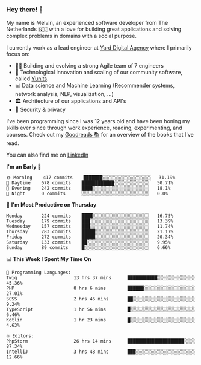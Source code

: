 ### Hey there! 👋

My name is Melvin, an experienced software developer from The Netherlands 🇳🇱 with a love for building great applications and solving complex problems in domains with a social purpose. 

I currently work as a lead engineer at [Yard Digital Agency](https://github.com/yardinternet) where I primarily focus on:

* 👏🏼 Building and evolving a strong Agile team of 7 engineers
* 🚀 Technological innovation and scaling of our community software, called [Yunits](https://www.yunits.com/).
* 📊 Data science and Machine Learning (Recommender systems, network analysis, NLP, visualization, ...)
* 🏛 Architecture of our applications and API's
* 🔐 Security & privacy

I've been programming since I was 12 years old and have been honing my skills ever since through work experience, reading, experimenting, and courses.
Check out my [Goodreads 📚](https://goodreads.com/melvinkoopmans) for an overview of the books that I've read. 

You can also find me on [LinkedIn](https://www.linkedin.com/in/melvinkoopmans)

<!--START_SECTION:waka-->
**I'm an Early 🐤** 

```text
🌞 Morning    417 commits    ███████░░░░░░░░░░░░░░░░░░   31.19% 
🌆 Daytime    678 commits    ████████████░░░░░░░░░░░░░   50.71% 
🌃 Evening    242 commits    ████░░░░░░░░░░░░░░░░░░░░░   18.1% 
🌙 Night      0 commits      ░░░░░░░░░░░░░░░░░░░░░░░░░   0.0%

```
📅 **I'm Most Productive on Thursday** 

```text
Monday       224 commits    ████░░░░░░░░░░░░░░░░░░░░░   16.75% 
Tuesday      179 commits    ███░░░░░░░░░░░░░░░░░░░░░░   13.39% 
Wednesday    157 commits    ███░░░░░░░░░░░░░░░░░░░░░░   11.74% 
Thursday     283 commits    █████░░░░░░░░░░░░░░░░░░░░   21.17% 
Friday       272 commits    █████░░░░░░░░░░░░░░░░░░░░   20.34% 
Saturday     133 commits    ██░░░░░░░░░░░░░░░░░░░░░░░   9.95% 
Sunday       89 commits     █░░░░░░░░░░░░░░░░░░░░░░░░   6.66%

```


📊 **This Week I Spent My Time On** 

```text
💬 Programming Languages: 
Twig                     13 hrs 37 mins      ███████████░░░░░░░░░░░░░░   45.36% 
PHP                      8 hrs 6 mins        ██████░░░░░░░░░░░░░░░░░░░   27.01% 
SCSS                     2 hrs 46 mins       ██░░░░░░░░░░░░░░░░░░░░░░░   9.24% 
TypeScript               1 hr 56 mins        █░░░░░░░░░░░░░░░░░░░░░░░░   6.46% 
Kotlin                   1 hr 23 mins        █░░░░░░░░░░░░░░░░░░░░░░░░   4.63%

🔥 Editors: 
PhpStorm                 26 hrs 14 mins      █████████████████████░░░░   87.34% 
IntelliJ                 3 hrs 48 mins       ███░░░░░░░░░░░░░░░░░░░░░░   12.66%

```


<!--END_SECTION:waka-->
